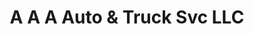 ---
title: "A A A Auto & Truck Svc LLC"
url: /middletown/a-a-a-auto-und-truck-svc-llc/
shop: Autowerkstatt
---